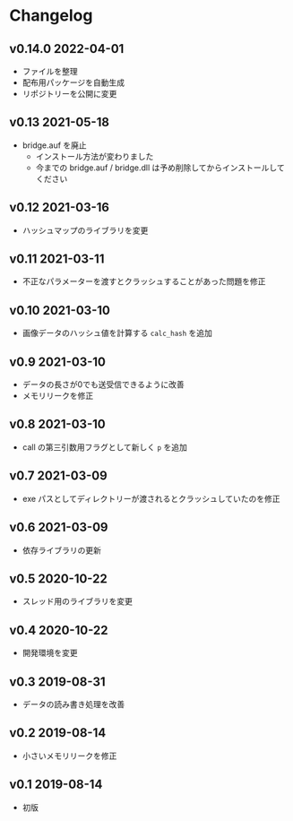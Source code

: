 # Changelog

## v0.14.0 2022-04-01

- ファイルを整理
- 配布用パッケージを自動生成
- リポジトリーを公開に変更

## v0.13 2021-05-18

- bridge.auf を廃止
  - インストール方法が変わりました
  - 今までの bridge.auf / bridge.dll は予め削除してからインストールしてください

## v0.12 2021-03-16

- ハッシュマップのライブラリを変更

## v0.11 2021-03-11

- 不正なパラメーターを渡すとクラッシュすることがあった問題を修正

## v0.10 2021-03-10

- 画像データのハッシュ値を計算する `calc_hash` を追加

## v0.9 2021-03-10

- データの長さが0でも送受信できるように改善
- メモリリークを修正

## v0.8 2021-03-10

- call の第三引数用フラグとして新しく `p` を追加

## v0.7 2021-03-09

- exe パスとしてディレクトリーが渡されるとクラッシュしていたのを修正

## v0.6 2021-03-09

- 依存ライブラリの更新

## v0.5 2020-10-22

- スレッド用のライブラリを変更

## v0.4 2020-10-22

- 開発環境を変更

## v0.3 2019-08-31

- データの読み書き処理を改善

## v0.2 2019-08-14

- 小さいメモリリークを修正

## v0.1 2019-08-14

- 初版
